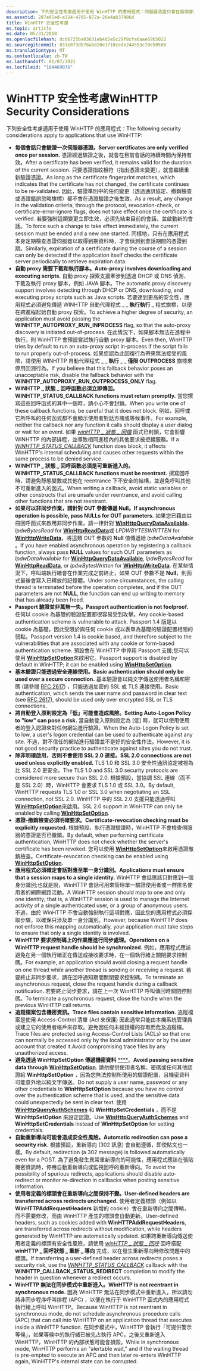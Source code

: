 ```yaml
---
description: 下列安全性考慮適用于使用 WinHTTP 的應用程式：伺服器憑證只會在每個會話驗證一次。
ms.assetid: 287e85ed-a324-4785-872a-26e4ab37986d
title: WinHTTP 安全性考慮
ms.topic: article
ms.date: 05/31/2018
ms.openlocfilehash: dc06725ba03631eb4d5e5c29f8cfa0aae69b5022
ms.sourcegitcommit: 831e8f3db78ab820e1710cede244553c70e50500
ms.translationtype: MT
ms.contentlocale: zh-TW
ms.lasthandoff: 01/07/2021
ms.locfileid: "104469076"
---
```

# <a name="winhttp-security-considerations"></a><span data-ttu-id="1c896-103">WinHTTP 安全性考慮</span><span class="sxs-lookup"><span data-stu-id="1c896-103">WinHTTP Security Considerations</span></span>

<span data-ttu-id="1c896-104">下列安全性考慮適用于使用 WinHTTP 的應用程式：</span><span class="sxs-lookup"><span data-stu-id="1c896-104">The following security considerations apply to applications that use WinHTTP:</span></span>

-   <span data-ttu-id="1c896-105">**每個會話只會驗證一次伺服器憑證。**</span><span class="sxs-lookup"><span data-stu-id="1c896-105">**Server certificates are only verified once per session.**</span></span> <span data-ttu-id="1c896-106">憑證經過驗證之後，就會在目前會話的持續時間內保持有效。</span><span class="sxs-lookup"><span data-stu-id="1c896-106">After a certificate has been verified, it remains valid for the duration of the current session.</span></span> <span data-ttu-id="1c896-107">只要憑證指紋相符（指出憑證未變更），就會繼續重新驗證憑證。</span><span class="sxs-lookup"><span data-stu-id="1c896-107">As long as the certificate fingerprint matches, which indicates that the certificate has not changed, the certificate continues to be re-validated.</span></span> <span data-ttu-id="1c896-108">因此，驗證準則中的任何變更（透過通訊協定、撤銷檢查或憑證錯誤忽略旗標）都不會在憑證驗證之後生效。</span><span class="sxs-lookup"><span data-stu-id="1c896-108">As a result, any change in the validation criteria, through the protocol, revocation-check, or certificate-error-ignore flags, does not take effect once the certificate is verified.</span></span> <span data-ttu-id="1c896-109">若要強制這類變更立即生效，必須先結束目前的會話，並啟動新的會話。</span><span class="sxs-lookup"><span data-stu-id="1c896-109">To force such a change to take effect immediately, the current session must be ended and a new one started.</span></span> <span data-ttu-id="1c896-110">同樣地，只有在應用程式本身定期檢查憑證伺服器以取得到期資料時，才會偵測到會話期間的憑證到期。</span><span class="sxs-lookup"><span data-stu-id="1c896-110">Similarly, expiration of a certificate during the course of a session can only be detected if the application itself checks the certificate server periodically to retrieve expiration data.</span></span>
-   <span data-ttu-id="1c896-111">**自動 proxy 需要下載和執行腳本。**</span><span class="sxs-lookup"><span data-stu-id="1c896-111">**Auto-proxy involves downloading and executing scripts.**</span></span> <span data-ttu-id="1c896-112">自動 proxy 探索支援牽涉到透過 DHCP 或 DNS 偵測、下載及執行 proxy 腳本，例如 JAVA 腳本。</span><span class="sxs-lookup"><span data-stu-id="1c896-112">The automatic proxy discovery support involves detecting through DHCP or DNS, downloading, and executing proxy scripts such as Java scripts.</span></span> <span data-ttu-id="1c896-113">若要達到更高的安全性，應用程式必須避免傳遞 WINHTTP 自動代理程式 **\_ \_ 執行執行 \_** 程式旗標，以便在跨進程起始自動 proxy 探索。</span><span class="sxs-lookup"><span data-stu-id="1c896-113">To achieve a higher degree of security, an application must avoid passing the **WINHTTP\_AUTOPROXY\_RUN\_INPROCESS** flag, so that the auto-proxy discovery is initiated out-of-process.</span></span> <span data-ttu-id="1c896-114">在此情況下，如果腳本無法在進程中執行，則 WinHTTP 會預設嘗試執行自動 proxy 腳本。</span><span class="sxs-lookup"><span data-stu-id="1c896-114">Even then, WinHTTP tries by default to run an auto-proxy script in-process if the script fails to run properly out-of-process.</span></span> <span data-ttu-id="1c896-115">如果您認為此回復行為帶來無法接受的風險，請使用 WINHTTP 自動代理程式 **\_ \_ 執行 \_ \_ 僅限 OUTPROCESS** 旗標來停用回溯行為。</span><span class="sxs-lookup"><span data-stu-id="1c896-115">If you believe that this fallback behavior poses an unacceptable risk, disable the fallback behavior with the **WINHTTP\_AUTOPROXY\_RUN\_OUTPROCESS\_ONLY** flag.</span></span>
-   <span data-ttu-id="1c896-116">**WINHTTP \_ 狀態 \_ 回呼函數必須立即傳回。**</span><span class="sxs-lookup"><span data-stu-id="1c896-116">**WINHTTP\_STATUS\_CALLBACK functions must return promptly.**</span></span> <span data-ttu-id="1c896-117">當您撰寫這些回呼函式的其中一個時，請小心不會封鎖。</span><span class="sxs-lookup"><span data-stu-id="1c896-117">When you write one of these callback functions, be careful that it does not block.</span></span> <span data-ttu-id="1c896-118">例如，回呼或它所呼叫的任何函式都不會顯示使用者對話方塊或等候事件。</span><span class="sxs-lookup"><span data-stu-id="1c896-118">For example, neither the callback nor any function it calls should display a user dialog or wait for an event.</span></span> <span data-ttu-id="1c896-119">如果 [*winHTTP \_ 狀態 \_ 回檔*](/windows/win32/api/winhttp/nc-winhttp-winhttp_status_callback) 函式已封鎖，它會影響 WINHTTP 的內部排程，並導致相同進程內的其他要求被拒絕服務。</span><span class="sxs-lookup"><span data-stu-id="1c896-119">If a [*WINHTTP\_STATUS\_CALLBACK*](/windows/win32/api/winhttp/nc-winhttp-winhttp_status_callback) function does block, it affects WinHTTP's internal scheduling and causes other requests within the same process to be denied service.</span></span>
-   <span data-ttu-id="1c896-120">**WINHTTP \_ 狀態 \_ 回呼函數必須是可重新進入的。**</span><span class="sxs-lookup"><span data-stu-id="1c896-120">**WINHTTP\_STATUS\_CALLBACK functions must be reentrant.**</span></span> <span data-ttu-id="1c896-121">撰寫回呼時，請避免靜態變數或其他在 reentrance 下不安全的結構，並避免呼叫其他不可重新進入的函式。</span><span class="sxs-lookup"><span data-stu-id="1c896-121">When writing a callback, avoid static variables or other constructs that are unsafe under reentrance, and avoid calling other functions that are not reentrant.</span></span>
-   <span data-ttu-id="1c896-122">**如果可以非同步作業，請針對 OUT 參數傳遞 Null。**</span><span class="sxs-lookup"><span data-stu-id="1c896-122">**If asynchronous operation is possible, pass NULLs for OUT parameters.**</span></span> <span data-ttu-id="1c896-123">如果您已藉由註冊回呼函式來啟用非同步作業，請一律針對 [**WinHttpQueryDataAvailable**](/windows/desktop/api/Winhttp/nf-winhttp-winhttpquerydataavailable)、 *lpdwBytesRead* for [**WinHttpReadData**](/windows/desktop/api/Winhttp/nf-winhttp-winhttpreaddata)或 *LPDWBYTESWRITTEN* for [**WinHttpWriteData**](/windows/desktop/api/Winhttp/nf-winhttp-winhttpwritedata)，將這類 OUT 參數的 **Null** 值傳遞給 *lpdwDataAvailable* 。</span><span class="sxs-lookup"><span data-stu-id="1c896-123">If you have enabled asynchronous operation by registering a callback function, always pass **NULL** values for such OUT parameters as *lpdwDataAvailable* for [**WinHttpQueryDataAvailable**](/windows/desktop/api/Winhttp/nf-winhttp-winhttpquerydataavailable), *lpdwBytesRead* for [**WinHttpReadData**](/windows/desktop/api/Winhttp/nf-winhttp-winhttpreaddata), or *lpdwBytesWritten* for [**WinHttpWriteData**](/windows/desktop/api/Winhttp/nf-winhttp-winhttpwritedata).</span></span> <span data-ttu-id="1c896-124">在某些情況下，呼叫端執行緒會在作業完成之前終止，如果 OUT 參數不是 **Null**，則函式最後會寫入已釋放的記憶體。</span><span class="sxs-lookup"><span data-stu-id="1c896-124">Under some circumstances, the calling thread is terminated before the operation completes, and if the OUT parameters are not **NULL**, the function can end up writing to memory that has already been freed.</span></span>
-   <span data-ttu-id="1c896-125">**Passport 驗證並非萬無一失。**</span><span class="sxs-lookup"><span data-stu-id="1c896-125">**Passport authentication is not foolproof.**</span></span> <span data-ttu-id="1c896-126">任何以 cookie 為基礎的驗證配置都很容易受到攻擊。</span><span class="sxs-lookup"><span data-stu-id="1c896-126">Any cookie-based authentication scheme is vulnerable to attack.</span></span> <span data-ttu-id="1c896-127">Passport 1.4 版是以 cookie 為基礎，因此受限於與任何 cookie 或以表單為基礎的驗證配置相關的弱點。</span><span class="sxs-lookup"><span data-stu-id="1c896-127">Passport version 1.4 is cookie based, and therefore subject to the vulnerabilities that are associated with any cookie or form-based authentication scheme.</span></span> <span data-ttu-id="1c896-128">預設會在 WinHTTP 中停用 Passport 支援;您可以使用 [**WinHttpSetOption**](/windows/desktop/api/Winhttp/nf-winhttp-winhttpsetoption)來啟用它。</span><span class="sxs-lookup"><span data-stu-id="1c896-128">Passport support is disabled by default in WinHTTP; it can be enabled using [**WinHttpSetOption**](/windows/desktop/api/Winhttp/nf-winhttp-winhttpsetoption).</span></span>
-   <span data-ttu-id="1c896-129">**基本驗證只能透過安全連線使用。**</span><span class="sxs-lookup"><span data-stu-id="1c896-129">**Basic authentication should only be used over a secure connection.**</span></span> <span data-ttu-id="1c896-130">基本驗證會以純文字傳送使用者名稱和密碼 (請參閱 [RFC 2617](https://www.ietf.org/rfc/rfc2617.txt)) ，只能透過加密的 SSL 或 TLS 連接使用。</span><span class="sxs-lookup"><span data-stu-id="1c896-130">Basic authentication, which sends the user name and password in clear text (see [RFC 2617](https://www.ietf.org/rfc/rfc2617.txt)), should be used only over encrypted SSL or TLS connections.</span></span>
-   <span data-ttu-id="1c896-131">**將自動登入原則設定為「低」可能會造成風險。**</span><span class="sxs-lookup"><span data-stu-id="1c896-131">**Setting Auto-Logon Policy to "low" can pose a risk.**</span></span> <span data-ttu-id="1c896-132">當自動登入原則設定為 [低] 時，就可以使用使用者的登入認證來對任何網站進行驗證。</span><span class="sxs-lookup"><span data-stu-id="1c896-132">When the Auto-Logon Policy is set to low, a user's logon credential can be used to authenticate against any site.</span></span> <span data-ttu-id="1c896-133">不過，對不信任的網站進行驗證並不是好的安全性作法。</span><span class="sxs-lookup"><span data-stu-id="1c896-133">However, it is not good security practice to authenticate against sites you do not trust.</span></span>
-   <span data-ttu-id="1c896-134">**除非明確啟用，否則不會使用 SSL 2.0 連接。**</span><span class="sxs-lookup"><span data-stu-id="1c896-134">**SSL 2.0 connections are not used unless explicitly enabled.**</span></span> <span data-ttu-id="1c896-135">TLS 1.0 和 SSL 3.0 安全性通訊協定被視為比 SSL 2.0 更安全。</span><span class="sxs-lookup"><span data-stu-id="1c896-135">The TLS 1.0 and SSL 3.0 security protocols are considered more secure than SSL 2.0.</span></span> <span data-ttu-id="1c896-136">根據預設，當協調 SSL 連線（而不是 SSL 2.0）時，WinHTTP 會要求 TLS 1.0 或 SSL 3.0。</span><span class="sxs-lookup"><span data-stu-id="1c896-136">By default, WinHTTP requests TLS 1.0 or SSL 3.0 when negotiating an SSL connection, not SSL 2.0.</span></span> <span data-ttu-id="1c896-137">WinHTTP 中的 SSL 2.0 支援只能透過呼叫 [**WinHttpSetOption**](/windows/desktop/api/Winhttp/nf-winhttp-winhttpsetoption)來啟用。</span><span class="sxs-lookup"><span data-stu-id="1c896-137">SSL 2.0 support in WinHTTP can only be enabled by calling [**WinHttpSetOption**](/windows/desktop/api/Winhttp/nf-winhttp-winhttpsetoption).</span></span>
-   <span data-ttu-id="1c896-138">**憑證-撤銷檢查必須明確要求。**</span><span class="sxs-lookup"><span data-stu-id="1c896-138">**Certificate-revocation checking must be explicitly requested.**</span></span> <span data-ttu-id="1c896-139">根據預設，執行憑證驗證時，WinHTTP 不會檢查伺服器的憑證是否已撤銷。</span><span class="sxs-lookup"><span data-stu-id="1c896-139">By default, when performing certificate authentication, WinHTTP does not check whether the server's certificate has been revoked.</span></span> <span data-ttu-id="1c896-140">您可以使用 [**WinHttpSetOption**](/windows/desktop/api/Winhttp/nf-winhttp-winhttpsetoption)來啟用憑證撤銷檢查。</span><span class="sxs-lookup"><span data-stu-id="1c896-140">Certificate-revocation checking can be enabled using [**WinHttpSetOption**](/windows/desktop/api/Winhttp/nf-winhttp-winhttpsetoption).</span></span>
-   <span data-ttu-id="1c896-141">**應用程式必須確定會話對應至單一身分識別。**</span><span class="sxs-lookup"><span data-stu-id="1c896-141">**Applications must ensure that a session maps to a single identity.**</span></span> <span data-ttu-id="1c896-142">WinHTTP 會話應該只對應到一個身分識別;也就是說，WinHTTP 會話可用來管理單一驗證使用者或一群匿名使用者的網際網路活動。</span><span class="sxs-lookup"><span data-stu-id="1c896-142">A WinHTTP session should map to one and only one identity; that is, a WinHTTP session is used to manage the Internet activity of a single authenticated user, or a group of anonymous users.</span></span> <span data-ttu-id="1c896-143">不過，由於 WinHTTP 不會自動強制執行這項對應，因此您的應用程式必須採取步驟，以確保只涉及單一身分識別。</span><span class="sxs-lookup"><span data-stu-id="1c896-143">However, because WinHTTP does not enforce this mapping automatically, your application must take steps to ensure that only a single identity is involved.</span></span>
-   <span data-ttu-id="1c896-144">**WinHTTP 要求控制碼上的作業應進行同步處理。**</span><span class="sxs-lookup"><span data-stu-id="1c896-144">**Operations on a WinHTTP request handle should be synchronized.**</span></span> <span data-ttu-id="1c896-145">例如，應用程式應該避免在另一個執行緒正在傳送或接收要求時，在一個執行緒上關閉要求控制碼。</span><span class="sxs-lookup"><span data-stu-id="1c896-145">For example, an application should avoid closing a request handle on one thread while another thread is sending or receiving a request.</span></span> <span data-ttu-id="1c896-146">若要終止非同步要求，請在回呼通知期間關閉要求控制碼。</span><span class="sxs-lookup"><span data-stu-id="1c896-146">To terminate an asynchronous request, close the request handle during a callback notification.</span></span> <span data-ttu-id="1c896-147">若要終止同步要求，請在上一次 WinHTTP 呼叫傳回時關閉控制碼。</span><span class="sxs-lookup"><span data-stu-id="1c896-147">To terminate a synchronous request, close the handle when the previous WinHTTP call returns.</span></span>
-   <span data-ttu-id="1c896-148">**追蹤檔案包含機密資訊。**</span><span class="sxs-lookup"><span data-stu-id="1c896-148">**Trace files contain sensitive information.**</span></span> <span data-ttu-id="1c896-149">追蹤檔案是使用 Access-Control 清單 (Acl 來保護) 因此通常只能由本機系統管理員或建立它的使用者帳戶來存取。避免因任何未經授權的存取而危及追蹤檔。</span><span class="sxs-lookup"><span data-stu-id="1c896-149">Trace files are protected using Access-Control Lists (ACLs) so that one can normally be accessed only by the local administrator or by the user account that created it.Avoid compromising trace files by any unauthorized access.</span></span>
-   <span data-ttu-id="1c896-150">**避免透過 WinHttpSetOption 傳遞機密資料** [\*\*\*\*](/windows/desktop/api/Winhttp/nf-winhttp-winhttpsetoption)。</span><span class="sxs-lookup"><span data-stu-id="1c896-150">**Avoid passing sensitive data through** [**WinHttpSetOption**](/windows/desktop/api/Winhttp/nf-winhttp-winhttpsetoption).</span></span> <span data-ttu-id="1c896-151">請勿提供使用者名稱、密碼或任何其他認證給 **WinHttpSetOption** ，因為您無法控制所使用的驗證配置，且機密資料可能意外地以純文字傳送。</span><span class="sxs-lookup"><span data-stu-id="1c896-151">Do not supply a user name, password or any other credentials to **WinHttpSetOption** because you have no control over the authentication scheme that is used, and the sensitive data could unexpectedly be sent in clear text.</span></span> <span data-ttu-id="1c896-152">使用 [**WinHttpQueryAuthSchemes**](/windows/desktop/api/Winhttp/nf-winhttp-winhttpqueryauthschemes) 和 **WinHttpSetCredentials** ，而不是 **WinHttpSetOption** 來設定認證。</span><span class="sxs-lookup"><span data-stu-id="1c896-152">Use [**WinHttpQueryAuthSchemes**](/windows/desktop/api/Winhttp/nf-winhttp-winhttpqueryauthschemes) and **WinHttpSetCredentials** instead of **WinHttpSetOption** for setting credentials.</span></span>
-   <span data-ttu-id="1c896-153">**自動重新導向可能會造成安全性風險。**</span><span class="sxs-lookup"><span data-stu-id="1c896-153">**Automatic redirection can pose a security risk.**</span></span> <span data-ttu-id="1c896-154">根據預設，重新導向 (302 訊息) 會自動遵循，即使貼文也一樣。</span><span class="sxs-lookup"><span data-stu-id="1c896-154">By default, redirection (a 302 message) is followed automatically even for a POST.</span></span> <span data-ttu-id="1c896-155">為了避免發生異常重新導向的可能性，應用程式應該在張貼機密資訊時，停用自動重新導向或監視回呼的重新導向。</span><span class="sxs-lookup"><span data-stu-id="1c896-155">To avoid the possibility of spurious redirects, applications should disable auto-redirect or monitor re-direction in callbacks when posting sensitive information.</span></span>
-   <span data-ttu-id="1c896-156">**使用者定義的標頭會在重新導向之間保持不變。**</span><span class="sxs-lookup"><span data-stu-id="1c896-156">**User-defined headers are transferred across redirects unchanged.**</span></span> <span data-ttu-id="1c896-157">使用者定義標頭（例如以 **WinHTTPAddRequestHeaders** 新增的 cookie）會在重新導向之間傳輸，而不需要修改，而由 WinHTTP 產生的標頭會自動更新。</span><span class="sxs-lookup"><span data-stu-id="1c896-157">User-defined headers, such as cookies added with **WinHTTPAddRequestHeaders**, are transferred across redirects without modification, while headers generated by WinHTTP are automatically updated.</span></span> <span data-ttu-id="1c896-158">如果跨重新導向傳送使用者定義的標頭有安全性風險，請使用 [*winHTTP \_ 狀態 \_ 回呼*](/windows/win32/api/winhttp/nc-winhttp-winhttp_status_callback) 回呼搭配 **winHTTP \_ 回呼狀態 \_ 重新 \_ 導向** 完成，以在發生重新導向時修改問題中的標頭。</span><span class="sxs-lookup"><span data-stu-id="1c896-158">If transferring a user-defined header across redirects poses a security risk, use the [*WINHTTP\_STATUS\_CALLBACK*](/windows/win32/api/winhttp/nc-winhttp-winhttp_status_callback) callback with the **WINHTTP\_CALLBACK\_STATUS\_REDIRECT** completion to modify the header in question whenever a redirect occurs.</span></span>
-   <span data-ttu-id="1c896-159">**WinHTTP 無法在同步模式中重新進入。**</span><span class="sxs-lookup"><span data-stu-id="1c896-159">**WinHTTP is not reentrant in synchronous mode.**</span></span> <span data-ttu-id="1c896-160">因為 WinHTTP 無法在同步模式中重新進入，所以請勿將非同步程序呼叫排程 (APC) ，以便在執行于 WinHTTP 函式內的應用程式執行緒上呼叫 WinHTTP。</span><span class="sxs-lookup"><span data-stu-id="1c896-160">Because WinHTTP is not reentrant in synchronous mode, do not schedule asynchronous procedure calls (APC) that can call into WinHTTP on an application thread that executes inside a WinHTTP function.</span></span> <span data-ttu-id="1c896-161">在同步模式中，WinHTTP 會執行「可提供警示等候」，如果等候中的執行緒已被先占執行 APC，之後又重新進入 WinHTTP，WinHTTP 的內部狀態可能會損毀。</span><span class="sxs-lookup"><span data-stu-id="1c896-161">While in synchronous mode, WinHTTP performs an "alertable wait," and if the waiting thread is pre-empted to execute an APC and then later re-enters WinHTTP again, WinHTTP's internal state can be corrupted.</span></span>

 

 
